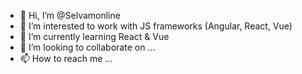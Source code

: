 - 👋 Hi, I’m @Selvamonline
- 👀 I’m interested to work with JS frameworks (Angular, React, Vue)
- 🌱 I’m currently learning React & Vue
- 💞️ I’m looking to collaborate on ...
- 📫 How to reach me ...

<!---
Selvamonline/Selvamonline is a ✨ special ✨ repository because its `README.md` (this file) appears on your GitHub profile.
You can click the Preview link to take a look at your changes.
--->
